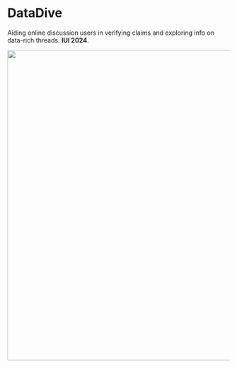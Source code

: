 # DataDive
Aiding online discussion users in verifying claims and exploring info on data-rich threads. **IUI 2024**.

<p align="center">
 <img src="https://github.com/duyvt6663/DataDive/assets/93929554/9fac912e-4d2c-4ea6-a94f-325439b659cc" width="700">  
<p>  


